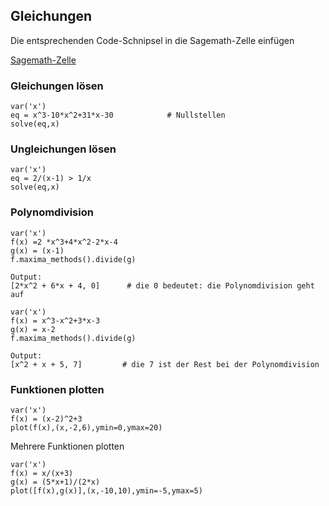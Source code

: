 ## Gleichungen

Die entsprechenden Code-Schnipsel in die Sagemath-Zelle einfügen

[Sagemath-Zelle](https://sagecell.sagemath.org/)

### Gleichungen lösen

```
var('x')
eq = x^3-10*x^2+31*x-30            # Nullstellen
solve(eq,x)
```

### Ungleichungen lösen

```
var('x')
eq = 2/(x-1) > 1/x
solve(eq,x)
```

### Polynomdivision

```
var('x')
f(x) =2 *x^3+4*x^2-2*x-4
g(x) = (x-1)
f.maxima_methods().divide(g)

Output:
[2*x^2 + 6*x + 4, 0]      # die 0 bedeutet: die Polynomdivision geht auf

```

```
var('x')
f(x) = x^3-x^2+3*x-3
g(x) = x-2
f.maxima_methods().divide(g)

Output:
[x^2 + x + 5, 7]         # die 7 ist der Rest bei der Polynomdivision

```

### Funktionen plotten

```
var('x')
f(x) = (x-2)^2+3
plot(f(x),(x,-2,6),ymin=0,ymax=20)
```

Mehrere Funktionen plotten

```
var('x')
f(x) = x/(x+3)
g(x) = (5*x+1)/(2*x)
plot([f(x),g(x)],(x,-10,10),ymin=-5,ymax=5)
```
